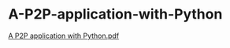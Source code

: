 # A-P2P-application-with-Python
[A P2P application with Python.pdf](https://github.com/Arman-Salahshour/A-P2P-application-with-Python/files/6913357/A.P2P.application.with.Python.pdf)

